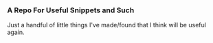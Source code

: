 ### A Repo For Useful Snippets and Such  
  
Just a handful of little things I've made/found that I think will be useful again.
